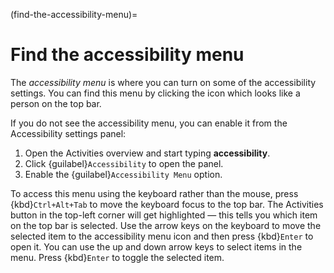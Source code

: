 (find-the-accessibility-menu)=
# Find the accessibility menu

The *accessibility menu* is where you can turn on some of the accessibility settings. You can find this menu by clicking the icon which looks like a person on the top bar.

<!--
![The accessibility menu can be found on the top bar.](person.png)
-->

If you do not see the accessibility menu, you can enable it from the Accessibility settings panel:

1. Open the Activities overview and start typing **accessibility**.
2. Click {guilabel}`Accessibility` to open the panel.
3. Enable the {guilabel}`Accessibility Menu` option.

To access this menu using the keyboard rather than the mouse, press {kbd}`Ctrl+Alt+Tab` to move the keyboard focus to the top bar. The Activities button in the top-left corner will get highlighted — this tells you which item on the top bar is selected. Use the arrow keys on the keyboard to move the selected item to the accessibility menu icon and then press {kbd}`Enter` to open it. You can use the up and down arrow keys to select items in the menu. Press {kbd}`Enter` to toggle the selected item.

